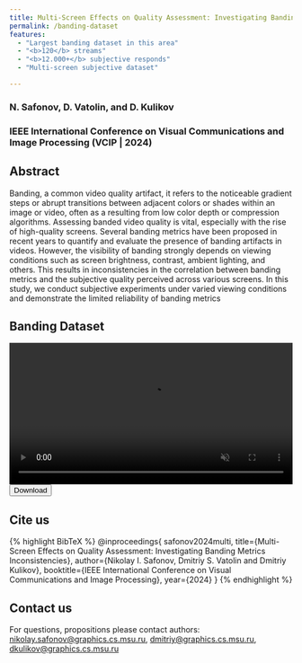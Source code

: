 ```yaml
---
title: Multi-Screen Effects on Quality Assessment: Investigating Banding Metrics Inconsistencies
permalink: /banding-dataset
features:
  - "Largest banding dataset in this area"
  - "<b>120</b> streams"
  - "<b>12.000+</b> subjective responds"
  - "Multi-screen subjective dataset"

---
```


### N. Safonov, D. Vatolin, and D. Kulikov

### IEEE International Conference on Visual Communications and Image Processing  (VCIP | 2024) 

<link rel="stylesheet" href="https://cdnjs.cloudflare.com/ajax/libs/font-awesome/4.7.0/css/font-awesome.min.css">
<script src="https://code.highcharts.com/highcharts.js"></script>
<script src="https://code.highcharts.com/modules/exporting.js"></script>
<script src="https://code.highcharts.com/modules/export-data.js"></script>
<script src="https://code.highcharts.com/modules/accessibility.js"></script>
<script src="https://ajax.googleapis.com/ajax/libs/jquery/1.8.2/jquery.min.js"></script>
<script src="https://code.highcharts.com/highcharts-more.js"></script>
<link rel="stylesheet" type="text/css" href="https://cdn.datatables.net/1.10.22/css/jquery.dataTables.css">
<script type="text/javascript" charset="utf8"
   src="https://cdn.datatables.net/1.10.22/js/jquery.dataTables.js"></script>
<link rel="stylesheet" href="https://cdnjs.cloudflare.com/ajax/libs/font-awesome/4.7.0/css/font-awesome.min.css">

<style>
    .subproject-links {
        display: flex;
        flex-wrap: wrap;
        margin-top: 20px;
    }

    .subproject-links a {
        background-color: #f0f0f0;
        color: black;
        font-size: 16px;
        padding: 10px 15px;

        text-align: center;
        text-decoration: none;

        margin: 4px 8px;
        border-radius: 10px;
    }

    .subproject-links a:hover {
        background-color: #e0e0e0;
        text-decoration: none;
    }

</style>


## Abstract
Banding, a common video quality artifact, it refers to the noticeable gradient steps or abrupt transitions between adjacent colors or shades within an image or video, often as a resulting from low color depth or compression algorithms. Assessing banded video quality is vital, especially with the rise of high-quality screens. Several banding metrics have been proposed in recent years to quantify and evaluate the presence of banding artifacts in videos. However, the visibility of banding strongly depends on viewing conditions such as screen brightness, contrast, ambient lighting, and others. This results in inconsistencies in the correlation between banding metrics and the subjective quality perceived across various screens. In this study, we conduct subjective experiments under varied viewing conditions and demonstrate the limited reliability of banding metrics
<link rel="stylesheet" href="https://cdnjs.cloudflare.com/ajax/libs/font-awesome/4.7.0/css/font-awesome.min.css">


## Banding Dataset


<video autoplay loop muted playsinline width="100%">
    <source src="/assets/videos/papers/dataset_preview.webm" type='video/webm'>
</video>

<link rel="stylesheet" href="https://cdnjs.cloudflare.com/ajax/libs/font-awesome/4.7.0/css/font-awesome.min.css">
<div>
<button class="download-button" role="button" onclick="window.open('https://calypso.gml-team.ru:5001/sharing/oV0IhClAa')"> <!-- Insert link here-->
    <i class="fa fa-download"></i>
    Download
</button>
</div>

## <span id="cite"></span> Cite us

{% highlight BibTeX %}
@inproceedings{
    safonov2024multi,
    title={Multi-Screen Effects on Quality Assessment: Investigating Banding Metrics Inconsistencies},
    author={Nikolay I. Safonov, Dmitriy S. Vatolin and Dmitriy Kulikov},
    booktitle={IEEE International Conference on Visual Communications and Image Processing},
    year={2024}
}
{% endhighlight %}


## Contact us

For questions, propositions please contact authors: <nikolay.safonov@graphics.cs.msu.ru>, <dmitriy@graphics.cs.msu.ru>, <dkulikov@graphics.cs.msu.ru>

